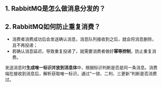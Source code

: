## 1. RabbitMQ是怎么做消息分发的？

## 2. RabbitMQ如何防止重复消费？
- 消费者消费成功后会发送确认消息，消息队列接收到之后，就会将消息删除，且不再投递；
- 若确认消息延迟，导致重复投递了，就需要消费者做好**幂等控制**，防止重复消费。

发送消息时**生成唯一标识并放到消息体**中，根据标识判断是否是同一条消息。消费端在接收到消息后，解析获取唯一标识，通过“一锁、二判、三更新”判断是否消费过。